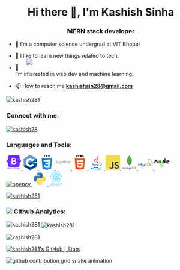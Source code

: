 <h1 align="center">Hi there 👋, I'm Kashish Sinha</h1>
<h3 align="center">MERN stack developer</h3>

- 👀 I’m a computer science undergrad at VIT Bhopal
- 🌱 I like to learn new things related to tech.                     <img src="https://private-user-images.githubusercontent.com/130341436/321733337-4971fc65-d600-4592-9ff1-7a25524efc4c.gif?jwt=eyJhbGciOiJIUzI1NiIsInR5cCI6IkpXVCJ9.eyJpc3MiOiJnaXRodWIuY29tIiwiYXVkIjoicmF3LmdpdGh1YnVzZXJjb250ZW50LmNvbSIsImtleSI6ImtleTUiLCJleHAiOjE3Mjc1MzEwMjcsIm5iZiI6MTcyNzUzMDcyNywicGF0aCI6Ii8xMzAzNDE0MzYvMzIxNzMzMzM3LTQ5NzFmYzY1LWQ2MDAtNDU5Mi05ZmYxLTdhMjU1MjRlZmM0Yy5naWY_WC1BbXotQWxnb3JpdGhtPUFXUzQtSE1BQy1TSEEyNTYmWC1BbXotQ3JlZGVudGlhbD1BS0lBVkNPRFlMU0E1M1BRSzRaQSUyRjIwMjQwOTI4JTJGdXMtZWFzdC0xJTJGczMlMkZhd3M0X3JlcXVlc3QmWC1BbXotRGF0ZT0yMDI0MDkyOFQxMzM4NDdaJlgtQW16LUV4cGlyZXM9MzAwJlgtQW16LVNpZ25hdHVyZT01YzI0Y2Y3MzU5YzhjYTljZTZmNTE5NzhmYmYxNjAzODczMjJjM2ZkNzVjYWVlNGYwYzZjYjhmMmYzMTRiMmU3JlgtQW16LVNpZ25lZEhlYWRlcnM9aG9zdCJ9.QPjoCpJ-BimDgPWySqbHEfOUYUPYxb8hBFOJsZRvzm8" align="right" width="450" />

- 💞️ I’m interested in web dev and machine learning.
- 📫 How to reach me **kashishsin28@gmail.com**




  
<p align="left"> <img src="https://komarev.com/ghpvc/?username=kashish281&label=Profile%20views&color=f5246d&style=flat" alt="kashish281" /> </p>

<h3 align="left">Connect with me:</h3>
<p align="left">
<a href="https://www.linkedin.com/in/kashish28/" target="blank"><img align="center" src="https://raw.githubusercontent.com/rahuldkjain/github-profile-readme-generator/master/src/images/icons/Social/linked-in-alt.svg" alt="kashish28" height="30" width="40" /></a>
</p>

<h3 align="left">Languages and Tools:</h3>
<p align="left"> <a href="https://getbootstrap.com" target="_blank" rel="noreferrer"> <img src="https://raw.githubusercontent.com/devicons/devicon/master/icons/bootstrap/bootstrap-plain-wordmark.svg" alt="bootstrap" width="40" height="40"/> </a> <a href="https://www.w3schools.com/cpp/" target="_blank" rel="noreferrer"> <img src="https://raw.githubusercontent.com/devicons/devicon/master/icons/cplusplus/cplusplus-original.svg" alt="cplusplus" width="40" height="40"/> </a> <a href="https://www.w3schools.com/css/" target="_blank" rel="noreferrer"> <img src="https://raw.githubusercontent.com/devicons/devicon/master/icons/css3/css3-original-wordmark.svg" alt="css3" width="40" height="40"/> </a> <a href="https://expressjs.com" target="_blank" rel="noreferrer"> <img src="https://raw.githubusercontent.com/devicons/devicon/master/icons/express/express-original-wordmark.svg" alt="express" width="40" height="40"/> </a> <a href="https://www.w3.org/html/" target="_blank" rel="noreferrer"> <img src="https://raw.githubusercontent.com/devicons/devicon/master/icons/html5/html5-original-wordmark.svg" alt="html5" width="40" height="40"/> </a> <a href="https://www.java.com" target="_blank" rel="noreferrer"> <img src="https://raw.githubusercontent.com/devicons/devicon/master/icons/java/java-original.svg" alt="java" width="40" height="40"/> </a> <a href="https://developer.mozilla.org/en-US/docs/Web/JavaScript" target="_blank" rel="noreferrer"> <img src="https://raw.githubusercontent.com/devicons/devicon/master/icons/javascript/javascript-original.svg" alt="javascript" width="40" height="40"/> </a> <a href="https://www.mongodb.com/" target="_blank" rel="noreferrer"> <img src="https://raw.githubusercontent.com/devicons/devicon/master/icons/mongodb/mongodb-original-wordmark.svg" alt="mongodb" width="40" height="40"/> </a> <a href="https://www.mysql.com/" target="_blank" rel="noreferrer"> <img src="https://raw.githubusercontent.com/devicons/devicon/master/icons/mysql/mysql-original-wordmark.svg" alt="mysql" width="40" height="40"/> </a> <a href="https://nodejs.org" target="_blank" rel="noreferrer"> <img src="https://raw.githubusercontent.com/devicons/devicon/master/icons/nodejs/nodejs-original-wordmark.svg" alt="nodejs" width="40" height="40"/> </a> <a href="https://opencv.org/" target="_blank" rel="noreferrer"> <img src="https://www.vectorlogo.zone/logos/opencv/opencv-icon.svg" alt="opencv" width="40" height="40"/> </a> <a href="https://www.python.org" target="_blank" rel="noreferrer"> <img src="https://raw.githubusercontent.com/devicons/devicon/master/icons/python/python-original.svg" alt="python" width="40" height="40"/> </a> <a href="https://reactjs.org/" target="_blank" rel="noreferrer"> <img src="https://raw.githubusercontent.com/devicons/devicon/master/icons/react/react-original-wordmark.svg" alt="react" width="40" height="40"/> </a> </p>

<p align="left"> <a href="https://github.com/ryo-ma/github-profile-trophy"><img src="https://github-profile-trophy.vercel.app/?username=kashish281" alt="kashish281" /></a> </p>




<h3><img src="https://media.giphy.com/media/iY8CRBdQXODJSCERIr/giphy.gif" width="30">&nbsp;Github Analytics: </h3>

<p><img align="left" src="https://github-readme-stats.vercel.app/api/top-langs?username=kashish281&show_icons=true&theme=dark&locale=en&layout=compact" alt="kashish281" /></p>

<p>&nbsp;<img align="center" src="https://github-readme-stats.vercel.app/api?username=kashish281&show_icons=true&theme=dark&text_color=ffffff&bg_color=141010&locale=en" alt="kashish281"/></p>

<p><img align="center" src="https://github-readme-streak-stats.herokuapp.com/?user=kashish281&theme=dark" alt="kashish281" height="200"></p>







[![kashish281's GitHub | Stats](https://stats.quine.sh/kashish281/github?theme=dark)](https://quine.sh?utm_source=widgets&utm_campaign=kashish281)


<img alt="github contribution grid snake animation" src="https://camo.githubusercontent.com/c09076c0ab5bfaf1bf0f39ecd9a2b95447094c289a2e14225b7602a4839b6279/68747470733a2f2f6765746c6f737430312e6769746875622e696f2f6769746875622d736e616b652e6769746875622e696f2f6769746875622d636f6e747269627574696f6e2d677269642d736e616b652e737667" data-canonical-src="https://getlost01.github.io/github-snake.github.io/github-contribution-grid-snake.svg" style="visibility:visible;max-width:100%;">

<!---
kashish281/kashish281 is a ✨ special ✨ repository because its `README.md` (this file) appears on your GitHub profile.
You can click the Preview link to take a look at your changes.
--->
